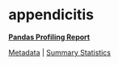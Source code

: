 # appendicitis

[**Pandas Profiling Report**](https://epistasislab.github.io/pmlb/profile/appendicitis.html)

[Metadata](metadata.yaml) | [Summary Statistics](summary_stats.tsv)


